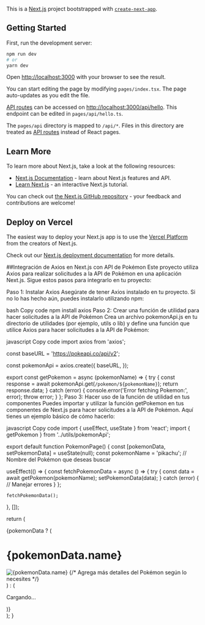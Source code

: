This is a [Next.js](https://nextjs.org/) project bootstrapped with [`create-next-app`](https://github.com/vercel/next.js/tree/canary/packages/create-next-app).

## Getting Started

First, run the development server:

```bash
npm run dev
# or
yarn dev
```

Open [http://localhost:3000](http://localhost:3000) with your browser to see the result.

You can start editing the page by modifying `pages/index.tsx`. The page auto-updates as you edit the file.

[API routes](https://nextjs.org/docs/api-routes/introduction) can be accessed on [http://localhost:3000/api/hello](http://localhost:3000/api/hello). This endpoint can be edited in `pages/api/hello.ts`.

The `pages/api` directory is mapped to `/api/*`. Files in this directory are treated as [API routes](https://nextjs.org/docs/api-routes/introduction) instead of React pages.

## Learn More

To learn more about Next.js, take a look at the following resources:

- [Next.js Documentation](https://nextjs.org/docs) - learn about Next.js features and API.
- [Learn Next.js](https://nextjs.org/learn) - an interactive Next.js tutorial.

You can check out [the Next.js GitHub repository](https://github.com/vercel/next.js/) - your feedback and contributions are welcome!

## Deploy on Vercel

The easiest way to deploy your Next.js app is to use the [Vercel Platform](https://vercel.com/new?utm_medium=default-template&filter=next.js&utm_source=create-next-app&utm_campaign=create-next-app-readme) from the creators of Next.js.

Check out our [Next.js deployment documentation](https://nextjs.org/docs/deployment) for more details.

##Integración de Axios en Next.js con API de Pokémon
Este proyecto utiliza Axios para realizar solicitudes a la API de Pokémon en una aplicación Next.js. Sigue estos pasos para integrarlo en tu proyecto:

Paso 1: Instalar Axios
Asegúrate de tener Axios instalado en tu proyecto. Si no lo has hecho aún, puedes instalarlo utilizando npm:

bash
Copy code
npm install axios
Paso 2: Crear una función de utilidad para hacer solicitudes a la API de Pokémon
Crea un archivo pokemonApi.js en tu directorio de utilidades (por ejemplo, utils o lib) y define una función que utilice Axios para hacer solicitudes a la API de Pokémon:

javascript
Copy code
import axios from 'axios';

const baseURL = 'https://pokeapi.co/api/v2';

const pokemonApi = axios.create({
  baseURL,
});

export const getPokemon = async (pokemonName) => {
  try {
    const response = await pokemonApi.get(`/pokemon/${pokemonName}`);
    return response.data;
  } catch (error) {
    console.error('Error fetching Pokemon:', error);
    throw error;
  }
};
Paso 3: Hacer uso de la función de utilidad en tus componentes
Puedes importar y utilizar la función getPokemon en tus componentes de Next.js para hacer solicitudes a la API de Pokémon. Aquí tienes un ejemplo básico de cómo hacerlo:

javascript
Copy code
import { useEffect, useState } from 'react';
import { getPokemon } from '../utils/pokemonApi';

export default function PokemonPage() {
  const [pokemonData, setPokemonData] = useState(null);
  const pokemonName = 'pikachu'; // Nombre del Pokémon que deseas buscar

  useEffect(() => {
    const fetchPokemonData = async () => {
      try {
        const data = await getPokemon(pokemonName);
        setPokemonData(data);
      } catch (error) {
        // Manejar errores
      }
    };

    fetchPokemonData();
  }, []);

  return (
    <div>
      {pokemonData ? (
        <div>
          <h1>{pokemonData.name}</h1>
          <img src={pokemonData.sprites.front_default} alt={pokemonData.name} />
          {/* Agrega más detalles del Pokémon según lo necesites */}
        </div>
      ) : (
        <p>Cargando...</p>
      )}
    </div>
  );
}
